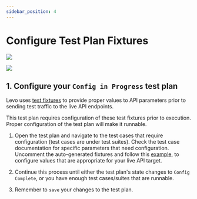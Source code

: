 ```yaml
---
sidebar_position: 4
---
```


# Configure Test Plan Fixtures
![](../../../../assets/data-driven-test-plan.svg)

![](../../../../assets/data-driven-flow-3.svg)


## 1. Configure your `Config in Progress` test plan
Levo uses [test fixtures][fixtures] to provide proper values to API parameters prior to sending test traffic to the live API endpoints.

This test plan requires configuration of these test fixtures prior to execution. Proper configuration of the test plan will make it runnable.

1. Open the test plan and navigate to the test cases that require configuration (test cases are under test suites). Check the test case documentation for specific parameters that need configuration. Uncomment the auto-generated fixtures and follow this [example][fixture-example], to configure values that are appropriate for your live API target.

2. Continue this process until either the test plan's state changes to `Config Complete`, or you have enough test cases/suites that are runnable.

3. Remember to `save` your changes to the test plan.


[example-values]: https://swagger.io/docs/specification/adding-examples/
[fixtures]: ../../../concepts/test-plans/fixtures/test-fixtures.md
[fixture-example]: ../../../concepts/test-plans/fixtures/configure-fixtures.md
